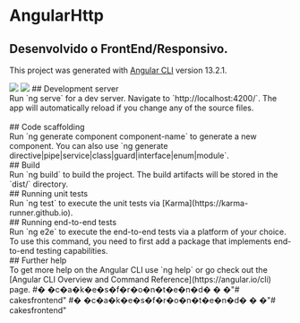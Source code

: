 # AngularHttp

## Desenvolvido o FrontEnd/Responsivo.


This project was generated with [Angular CLI](https://github.com/angular/angular-cli) version 13.2.1.

<img src="https://github.com/willhalen/cakesfrontend/blob/main/src/assets/img/cakehome1.png">
<img src="https://raw.githubusercontent.com/willhalen/cakesfrontend/main/src/assets/img/cakehome2.png">
## Development server
<br />
Run `ng serve` for a dev server. Navigate to `http://localhost:4200/`. The app will automatically reload if you change any of the source files.<br />
<br />
## Code scaffolding
<br />
Run `ng generate component component-name` to generate a new component. You can also use `ng generate directive|pipe|service|class|guard|interface|enum|module`.
<br />
## Build
<br />
Run `ng build` to build the project. The build artifacts will be stored in the `dist/` directory.
<br />
## Running unit tests
<br />
Run `ng test` to execute the unit tests via [Karma](https://karma-runner.github.io).
<br />
## Running end-to-end tests
<br />
Run `ng e2e` to execute the end-to-end tests via a platform of your choice. To use this command, you need to first add a package that implements end-to-end testing capabilities.
<br />
## Further help
<br />
To get more help on the Angular CLI use `ng help` or go check out the [Angular CLI Overview and Command Reference](https://angular.io/cli) page.
#� �c�a�k�e�s�f�r�o�n�t�e�n�d�
�
�"# cakesfrontend" 
#� �c�a�k�e�s�f�r�o�n�t�e�n�d�
�
�"# cakesfrontend" 
